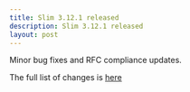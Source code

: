 ```yaml
---
title: Slim 3.12.1 released
description: Slim 3.12.1 released
layout: post
---
```


Minor bug fixes and RFC compliance updates.

The full list of changes is [here](https://github.com/slimphp/Slim/issues?q=milestone%3A3.12.1+is%3Aclosed)
